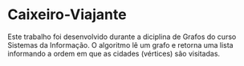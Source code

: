 # Caixeiro-Viajante
Este trabalho foi desenvolvido durante a diciplina de Grafos do curso Sistemas da Informação. O algoritmo lê um grafo e retorna uma lista informando a ordem em que as cidades (vértices) são visitadas.
